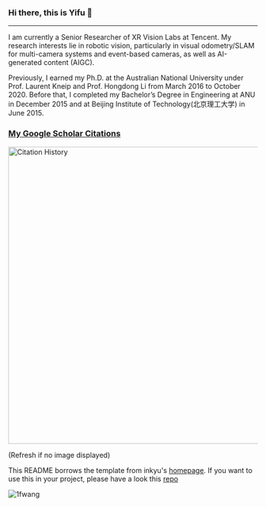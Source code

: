 <!--  [![Readme Card](https://github-readme-stats.vercel.app/api/pin/?username=MAVIS-SLAM&repo=OpenMAVIS&show_owner=true)](https://github.com/MAVIS-SLAM/OpenMAVIS) -->
<!--  [![Readme Card](https://github-readme-stats.vercel.app/api/pin/?username=MobilePerceptionLab&repo=MultiCamCalib&show_owner=true)](https://github.com/MobilePerceptionLab/MultiCamCalib)-->
<!--  [![Readme Card](https://github-readme-stats.vercel.app/api/pin/?username=1fwang&repo=euroc_dataset_tools&show_owner=true)](https://github.com/1fwang/euroc_dataset_tools) -->
### Hi there, this is Yifu 👋
---
I am currently a Senior Researcher of XR Vision Labs at Tencent. My research interests lie in robotic vision, particularly in visual odometry/SLAM for multi-camera systems and event-based cameras, as well as AI-generated content (AIGC).

Previously, I earned my Ph.D. at the Australian National University under Prof. Laurent Kneip and Prof. Hongdong Li from March 2016 to October 2020. Before that, I completed my Bachelor’s Degree in Engineering at ANU in December 2015 and at Beijing Institute of Technology(北京理工大学) in June 2015.

### [My Google Scholar Citations](https://scholar.google.com.au/citations?user=_0BWh_8AAAAJ=en)

<p align="left"> <img src="https://vercel-citations.vercel.app/api/simple?id=_0BWh_8AAAAJ" alt="Citation History" width="600"/> </p>

(Refresh if no image displayed)

This README borrows the template from inkyu's [homepage](https://github.com/inkyusa/inkyusa). If you want to use this in your project, please have a look this [repo](https://github.com/inkyusa/google_scholar_citations)

<p align="left"> <img src="https://komarev.com/ghpvc/?username=1fwang&label=Profile%20views&color=0e75b6&style=flat-square" alt="1fwang" /> </p>

<!--### Github stats -->
<!-- --- -->
<!-- <p>&nbsp;<img align="center" src="https://github-readme-stats.vercel.app/api?username=1fwang&show_icons=true&theme=dark&locale=en&count_private=true" alt="1fwang" /></p> -->

<!-- <p><img align="center" src="https://github-readme-streak-stats.herokuapp.com/?user=1fwang&theme=dark" alt="1fwang" /></p> -->

<!-- <p><img align="center" src="https://github-readme-stats.vercel.app/api/top-langs/?username=1fwang&layout=compact&theme=dark" alt="1fwang" /></p> -->
